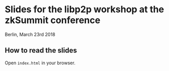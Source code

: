 # Slides for the libp2p workshop at the zkSummit conference

Berlin, March 23rd 2018

## How to read the slides

Open `index.html` in your browser.
